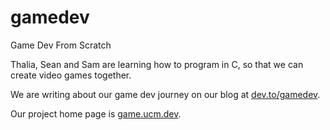 # gamedev
Game Dev From Scratch

Thalia, Sean and Sam are learning how to program in C, so that we can create video games together.

We are writing about our game dev journey on our blog at [dev.to/gamedev](https://dev.to/gamedev).

Our project home page is [game.ucm.dev](https://game.ucm.dev).
